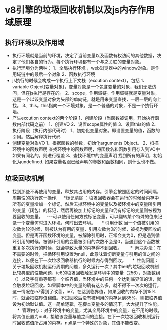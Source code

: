 #  v8引擎的垃圾回收机制以及js内存作用域原理

 ## 执行环境以及作用域
  * 执行环境就是当前的环境，决定了当前变量以及函数有权访问的其他数据，决定了他们各自的行为。每个执行环境都有一个与之关联的变量对象。
   *  执行环境分为两种：
    1、全局执行环境 ，web浏览器中的window对象。是作用域链中的最后一个对象
    2、函数执行环境
   *  js执行的时候会构成一个执行上下文栈（excution context），包括
     1、variable Object(变量对象)，变量对象是一个包含变量的对象，我们无法访问，但在js执行是存在的。
     2、scope，作用域链。作用域链就是变量对象，这是一个以该变量对象为头部的单向链，就是用来变量查找，一层一层的向上找。
     3、this。this指向一个环境对象，是一个普通的对象，不是一个执行环境。
   *  产生excution context的两个阶段
     1、创建阶段（当函数被调用，开始执行函数内部代码之前）
        1、创建VO
        2、设置scope属性的值
        3、设置this的值
     2、执行阶段（执行内部代码时）
        1、初始化变量对象。即设置变量的值，函数的引用。然后解释执行代码
   *  创建变量对象VO
      1、根据函数的参数，初始化arguments Object。
      2、扫描环境中的函数声明
         查找环境中的函数声明，将函数名和函数引用存入到VO中
         如果有同名的，则进行覆盖
      3、查找环境中的变量声明
          找到所有的声明，初始化为undefined.
          如果变量名跟已经声明的参数和函数相同，则什么也不做。 
 ## 垃圾回收机制
   * 找到那些不再使用的变量，释放其占用的内存。引擎会按照固定的时间间隔，周期性的执行这一操作.
     *标记清除 ：垃圾回收器会在运行的时候给内存中所有的变量增加一个标记，然后去掉环境中的变量以及被环境中的变量所引用的变量（闭包）的标记，然后再被加上标记的变量和仍有标记的变量则被视为要回收的变量。   ---可以使用任何方式标记变量，可以翻转某个特殊的位来记录一个变量何时进入环境，何时出去环境。
     * 引用计数 当一个值被引用的次数为1的时候，则被认为有用的变量，引用次数为0的时候，被视为要回收的变量。但是离开函数环境的变量，被解除引用时，正常会变为0，但是遇到循环引用的时候，被循环引用的变量被引用的次数不会是0，当遇到这个函数被重复多次执行的时候，就会导致大量的内存得不到回收。
       *  解决办法：在不需要的时候，把循环引用设置为null，此意味着切断变量与引用的值之间的连接，以便在下一次垃圾回收器执行的时候内存得到回收。
     *  性能问题： 关于垃圾回收机制运行周期的问题，多久运行一次？其中ie6的垃圾回收机制比较典型的性能问题，ie6的垃圾回收触发是环境中的变量（256），对象数组（）以及字符串等都有一个临界值，当环境中的任何一个达到临界值的话，就会触发垃圾回收。如果脚本中的变量的确有这么多，就不得不一次次的运行。这一情况在ie7得到了改善，ie7，在达到临界值，如果回收的内存不到15%时，就会把临界值翻倍。不过回收后没有被利用的内存达到85%，则把临界值设为初始默认值。这一简单逻辑，在脚本变量多的情况下，大大提升了性能。
     *  管理内存：对于环境中的变量，尤其全局环境中的变量，在不用的时候，将其值设置为null，接触该变量与值之间的连接。在下一次垃圾回收机制运行时回收该值所占用的内存。null是一个特殊的对象，其值不能改变。
